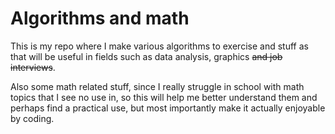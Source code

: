 # Algorithms and math

This is my repo where I make various algorithms to exercise and stuff as that will be useful in fields 
such as data analysis, graphics ~~and job interviews~~.

Also some math related stuff, since I really struggle in school with math topics that I see no use in, so this will help me 
better understand them and perhaps find a practical use, but most importantly make it actually enjoyable by coding.
